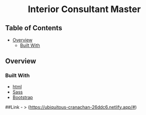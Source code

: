 <!-- Please update value in the {}  -->

<h1 align="center">Interior Consultant Master</h1>


<!-- TABLE OF CONTENTS -->

## Table of Contents

- [Overview](#overview)
  - [Built With](#built-with)


<!-- OVERVIEW -->

## Overview


### Built With

<!-- This section should list any major frameworks that you built your project using. Here are a few examples.-->

- [html](http://html.net/)
- [Sass](https://sass-lang.com/)
- [Bootstrap](https://getbootstrap.com/)

##Link - > (https://ubiquitous-cranachan-26ddc6.netlify.app/#)
